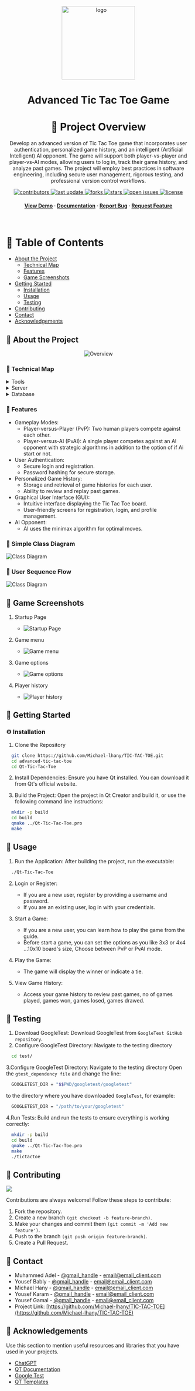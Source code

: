                     
  

<div align="center">

  <img src="TicTacToeLast - Copy/images/icon.png"   alt="logo" width="200" height="auto" />
  <h1>Advanced Tic Tac Toe Game</h1>
  
  <!-- Table of Contents -->
# :notebook_with_decorative_cover: Project Overview                                                          
  Develop an advanced version of Tic Tac Toe game that incorporates user authentication,
personalized game history, and an intelligent (Artificial Intelligent) AI opponent. The game will
support both player-vs-player and player-vs-AI modes, allowing users to log in, track their game
history, and analyze past games. The project will employ best practices in software
engineering, including secure user management, rigorous testing, and professional version
control workflows.
  
<!-- Badges -->
<p>
  <a href="https://github.com/Michael-lhany/TIC-TAC-TOE/graphs/contributors">
    <img src="https://img.shields.io/github/contributors/Michael-lhany/TIC-TAC-TOE" alt="contributors" />
  </a>
  <a href="">
    <img src="https://img.shields.io/github/last-commit/Michael-lhany/TIC-TAC-TOE" alt="last update" />
  </a>
  <a href="https://github.com/Michael-lhany/TIC-TAC-TOE/network/members">
    <img src="https://img.shields.io/github/forks/Michael-lhany/TIC-TAC-TOE" alt="forks" />
  </a>
  <a href="https://github.com/Michael-lhany/TIC-TAC-TOE/stargazers">
    <img src="https://img.shields.io/github/stars/Michael-lhany/TIC-TAC-TOE" alt="stars" />
  </a>
  <a href="https://github.com/Michael-lhany/TIC-TAC-TOE/issues/">
    <img src="https://img.shields.io/github/issues/Michael-lhany/TIC-TAC-TOE" alt="open issues" />
  </a>
  <a href="https://github.com/Michael-lhany/TIC-TAC-TOE/master/LICENSE">
    <img src="https://img.shields.io/github/license/Michael-lhany/TIC-TAC-TOE.svg" alt="license" />
  </a>
</p>
   
<h4>
    <a href="https://github.com/Michael-lhany/TIC-TAC-TOE/overview.gif">View Demo</a>
  <span> · </span>
    <a href="https://github.com/Michael-lhany/TIC-TAC-TOE/TicTacToe SRS.doc">Documentation</a>
  <span> · </span>
    <a href="https://github.com/Michael-lhany/TIC-TAC-TOE/issues/">Report Bug</a>
  <span> · </span>
    <a href="https://github.com/Michael-lhany/TIC-TAC-TOE/issues/">Request Feature</a>
  </h4>
</div>

<br />

<!-- Table of Contents -->
# :notebook_with_decorative_cover: Table of Contents                                                                                                    
- [About the Project](#star2-about-the-project)
  * [Technical Map](#space_invader-tech-stack)
  * [Features](#dart-features)
  * [Game Screenshots](#key-environment-variables)
- [Getting Started](#toolbox-getting-started)
  * [Installation](#gear-installation)
  * [Usage](#toolbox)
  * [Testing](#bangbang-prerequisites)
- [Contributing](#wave-contributing)
- [Contact](#handshake-contact)
- [Acknowledgements](#gem-acknowledgements)
  

<!-- About the Project -->
## :star2: About the Project

<div align="center">
  <img src="overview.gif" alt="Overview" />
</div>

<!-- Tools -->
### :space_invader: Technical Map

<details>
  <summary>Tools</summary>
  <ul>
    <li><a href="https://visualstudio.microsoft.com/">VisualStudio</a></li>
    <li><a href="https://www.jetbrains.com/clion/">CLion</a></li>
    <li><a href="https://www.qt.io/product/development-tools">GUI Framework: Qt</a></li>
    <li><a href="https://en.wikipedia.org/wiki/Google_Test">GoogleTest framework</a></li>
    <li><a href="https://doc.qt.io/qt-6/qmake-manual.html">Qmake</a></li>
  </ul>
</details>

<details>
  <summary>Server</summary>
  <ul>
    <li><a href="https://github.com/">Git & Github</a></li>
  </ul>
</details>

<details>
<summary>Database</summary>
  <ul>
    <li><a href="https://www.mysql.com/">MySQL</a></li>
  </ul>
</details>

<!-- Features -->
### :dart: Features

- Gameplay Modes:
     * Player-versus-Player (PvP): Two human players compete against each other.
     * Player-versus-AI (PvAI): A single player competes against an AI opponent with strategic algorithms in addition to the option of if Ai start or not.
- User Authentication:
     * Secure login and registration.
     * Password hashing for secure storage.
- Personalized Game History:
     * Storage and retrieval of game histories for each user.
     * Ability to review and replay past games.
- Graphical User Interface (GUI):
     * Intuitive interface displaying the Tic Tac Toe board.
     * User-friendly screens for registration, login, and profile management.
- AI Opponent:
     * AI uses the minimax algorithm for optimal moves.

<!-- Simple Class Diagram -->
### :art: Simple Class Diagram
![Class Diagram](https://github.com/Michael-lhany/TIC-TAC-TOE/blob/main/simple%20class%20diagram.png)

<!-- User Sequence Flow -->
### :key: User Sequence Flow
![Class Diagram](https://github.com/Michael-lhany/TIC-TAC-TOE/blob/main/SequenceDiagram.png)

<!-- Game Screenshots -->
##  :art: Game Screenshots
1. Startup Page

   - ![Startup Page](https://github.com/Michael-lhany/TIC-TAC-TOE/blob/main/asserts/Capture.PNG)

2. Game menu

   - ![Game menu](https://github.com/Michael-lhany/TIC-TAC-TOE/blob/main/asserts/Capture2.PNG)

3. Game options

   - ![Game options](https://github.com/Michael-lhany/TIC-TAC-TOE/blob/main/asserts/Capture3.PNG)

4. Player history

   - ![Player history](https://github.com/Michael-lhany/TIC-TAC-TOE/blob/main/asserts/Capture4.PNG)

<!-- Getting Started -->
## 	:toolbox: Getting Started

<!-- Installation -->
### :gear: Installation
1. Clone the Repository
```bash
  git clone https://github.com/Michael-lhany/TIC-TAC-TOE.git
  cd advanced-tic-tac-toe
  cd Qt-Tic-Tac-Toe
```
2. Install Dependencies: Ensure you have Qt installed. You can download it from Qt's official website.

3. Build the Project: Open the project in Qt Creator and build it, or use the following command line instructions:
```bash
  mkdir -p build
  cd build
  qmake ../Qt-Tic-Tac-Toe.pro
  make
```

<!-- Usage -->
## :eyes: Usage
1. Run the Application: After building the project, run the executable:
```bash
  ./Qt-Tic-Tac-Toe
```
2. Login or Register:
     - If you are a new user, register by providing a username and password.
     - If you are an existing user, log in with your credentials.

3. Start a Game:
     - If you are a new user, you can learn how to play the game from the guide.
     - Before start a game, you can set the options as you like 3x3 or 4x4 ...10x10 board's size, Choose between PvP or PvAI mode.

4. Play the Game:
     - The game will display the winner or indicate a tie.

5. View Game History:
     - Access your game history to review past games, no of games played, games won, games losed, games drawed.

<!-- Testing -->
## 	:toolbox: Testing
1. Download GoogleTest: Download GoogleTest from `GoogleTest GitHub repository`.
2. Configure GoogleTest Directory: Navigate to the testing directory
```bash
  cd test/
```
3.Configure GoogleTest Directory: Navigate to the testing directory Open the `gtest_dependency file` and change the line:
```bash
  GOOGLETEST_DIR = "$$PWD/googletest/googletest"
```
  to the directory where you have downloaded `GoogleTest`, for example:
```bash
  GOOGLETEST_DIR = "/path/to/your/googletest"
```
4.Run Tests: Build and run the tests to ensure everything is working correctly:
```bash
  mkdir -p build
  cd build
  qmake ../Qt-Tic-Tac-Toe.pro
  make
  ./tictactoe
```

<!-- Contributing -->
## :wave: Contributing

<a href="https://github.com/Louis3797/awesome-readme-template/graphs/contributors">
  <img src="https://contrib.rocks/image?repo=Louis3797/awesome-readme-template" />
</a>


Contributions are always welcome! Follow these steps to contribute:
  1. Fork the repository.
  2. Create a new branch `(git checkout -b feature-branch)`.
  3. Make your changes and commit them `(git commit -m 'Add new feature')`.
  4. Push to the branch `(git push origin feature-branch)`.
  5. Create a Pull Request.


<!-- Contact -->
## :handshake: Contact

- Muhammed Adel - [@gmail_handle](https://gmail.com/twitter_handle) - email@email_client.com
- Yousef Bably - [@gmail_handle](https://gmail.com/twitter_handle) - email@email_client.com
- Michael Hany - [@gmail_handle](https://gmail.com/twitter_handle) - email@email_client.com
- Yousef Karam - [@gmail_handle](https://gmail.com/twitter_handle) - email@email_client.com
- Yousef Gamal - [@gmail_handle](https://gmail.com/twitter_handle) - email@email_client.com
- Project Link: [https://github.com/Michael-lhany/TIC-TAC-TOE](https://github.com/Michael-lhany/TIC-TAC-TOE)

<!-- Acknowledgments -->
## :gem: Acknowledgements

Use this section to mention useful resources and libraries that you have used in your projects.

 - [ChatGPT](https://shields.io/)
 - [QT Documentation](https://doc.qt.io/)
 - [Google Test](https://github.com/google/googletest)
 - [QT Templates](https://doc.qt.io/qt-6/qtquicktemplates2-index.html)

